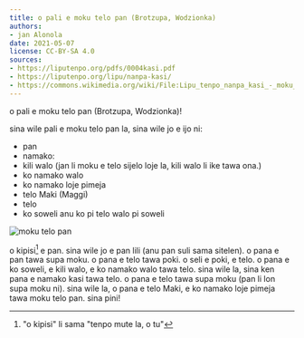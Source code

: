 ```yaml
---
title: o pali e moku telo pan (Brotzupa, Wodzionka)
authors:
- jan Alonola
date: 2021-05-07
license: CC-BY-SA 4.0
sources:
- https://liputenpo.org/pdfs/0004kasi.pdf
- https://liputenpo.org/lipu/nanpa-kasi/
- https://commons.wikimedia.org/wiki/File:Lipu_tenpo_nanpa_kasi_-_moku_telo_pan.png
---
```


o pali e moku telo pan (Brotzupa, Wodzionka)!

sina wile pali e moku telo pan la, sina wile jo e ijo ni:

- pan
- namako:
- kili walo (jan li moku e telo sijelo loje la, kili walo li ike tawa ona.)
- ko namako walo
- ko namako loje pimeja
- telo Maki (Maggi)
- telo
- ko soweli anu ko pi telo walo pi soweli

![moku telo pan](https://upload.wikimedia.org/wikipedia/commons/8/81/Lipu_tenpo_nanpa_kasi_-_moku_telo_pan.png)

o kipisi[^1] e pan. sina wile jo e pan lili (anu pan suli sama sitelen). o pana e pan tawa supa moku. o pana e telo tawa poki. o seli e poki, e telo. o pana e ko soweli, e kili walo, e ko namako walo tawa telo. sina wile la, sina ken pana e namako kasi tawa telo. o pana e telo tawa supa moku (pan li lon supa moku ni). sina wile la, o pana e telo Maki, e ko namako loje pimeja tawa moku telo pan. sina pini!

[^1]: "o kipisi" li sama "tenpo mute la, o tu"